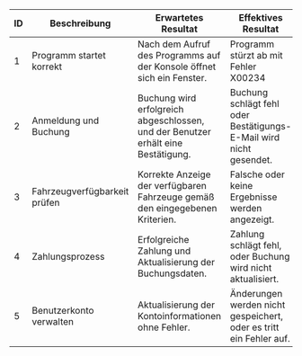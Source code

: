 | ID | Beschreibung                             | Erwartetes Resultat                                     | Effektives Resultat                        | Status | Mögliche Ursache                               |
|----|-----------------------------------------|---------------------------------------------------------|--------------------------------------------|--------|------------------------------------------------|
| 1  | Programm startet korrekt                | Nach dem Aufruf des Programms auf der Konsole öffnet sich ein Fenster. | Programm stürzt ab mit Fehler X00234        | Fehler | Zugriff auf DB-Server evtl. nicht möglich    |
| 2  | Anmeldung und Buchung                   | Buchung wird erfolgreich abgeschlossen, und der Benutzer erhält eine Bestätigung. | Buchung schlägt fehl oder Bestätigungs-E-Mail wird nicht gesendet. | Fehler | Serverprobleme oder Fehler in der Buchungslogik |
| 3  | Fahrzeugverfügbarkeit prüfen            | Korrekte Anzeige der verfügbaren Fahrzeuge gemäß den eingegebenen Kriterien. | Falsche oder keine Ergebnisse werden angezeigt. | Fehler | Datenbankabfragefehler oder Probleme mit der Standorterkennung |
| 4  | Zahlungsprozess                         | Erfolgreiche Zahlung und Aktualisierung der Buchungsdaten. | Zahlung schlägt fehl, oder Buchung wird nicht aktualisiert. | Fehler | Probleme mit dem Zahlungsgateway oder der Buchungsdatenverarbeitung |
| 5  | Benutzerkonto verwalten                 | Aktualisierung der Kontoinformationen ohne Fehler.      | Änderungen werden nicht gespeichert, oder es tritt ein Fehler auf. | Fehler | Probleme mit der Benutzerdatenbank oder der Aktualisierungslogik |
